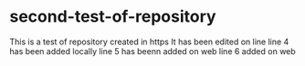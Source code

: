 # second-test-of-repository
This is a test of repository created in https
It has been  edited on line
line 4 has been added locally
line 5 has beenn added on web
line 6 added on web
